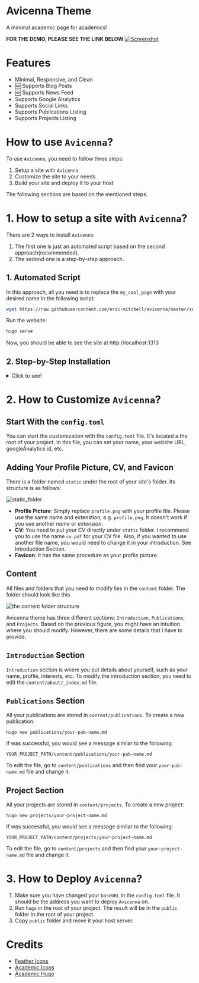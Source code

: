 # Avicenna Theme
A minimal academic page for academics!

**FOR THE DEMO, PLEASE SEE THE LINK BELOW**
[![Screenshot](https://github.com/eric-mitchell/avicenna/blob/master/images/youtube.png "Avicenna")](https://youtu.be/rw29ZJJGFIM)

# Features
* Minimal, Responsive, and Clean
* :new: Supports Blog Posts
* :new: Supports News Feed
* Supports Google Analytics
* Supports Social Links
* Supports Publications Listing
* Supports Projects Listing

# How to use `Avicenna`?
To use `Avicenna`, you need to follow three steps:
1. Setup a site with `Avicenna`
2. Customize the site to your needs
3. Build your site and deploy it to your host

The following sections are based on the mentioned steps.
# 1. How to setup a site with `Avicenna`?
There are 2 ways to install `Avicenna`:
1. The first one is just an automated script based on the second approach(recommended). 
2. The sedond one is a step-by-step approach. 

## 1. Automated Script
In this approach, all you need is to replace the `my_cool_page` with your desired name in the following script:

```bash
wget https://raw.githubusercontent.com/eric-mitchell/avicenna/master/setup_avicenna.sh && sh setup_avicenna.sh my_cool_page
```

Run the website:
```bash
hugo serve
```

Now, you should be able to see the site at http://localhost:1313

## 2. Step-by-Step Installation
<details>
  <summary>Click to see!</summary>
  
1. You need to install [Hugo][1] first!
2. Create a new site and go to the directory:
```bash
# replace the `my_cool_page` with whatever you want!
hugo new site my_cool_page

# move to your project folder
cd my_cool_page
```

3. Add the stable release of `Avicenna` (the `master` branch) to your `themes` folder:
```bash
git clone -b master git@github.com:eric-mitchell/avicenna.git ./themes/avicenna
```

4. Copy the sample site to your project:
```bash
cp -R themes/avicenna/exampleSite/* ./
```

5. Run the website:
```bash
hugo serve
```

Now, you should be able to see the site at [http://localhost:1313](http://localhost:1313/)
</details>

# 2. How to Customize `Avicenna`?

## Start With the `config.toml`
You can start the customization with the `config.toml` file. It's located a the root of your project. In this file, you can set your name, your website URL, googleAnalytics id, etc.

## Adding Your Profile Picture, CV, and Favicon
There is a folder named `static` under the root of your site's folder. Its structure is as follows:

![static_folder](https://github.com/eric-mitchell/avicenna/blob/master/static_folder.png)

- **Profile Picture**: Simply replace `profile.png` with your profile file. Please use the same name and extenstion, e.g. `profile.png`. It doesn't work if you use another *name* or *extension*.
- **CV**: You need to put your CV directly under `static` folder. I recommend you to use the name `cv.pdf` for your CV file. Also, if you wanted to use another file name, you would need to change it in your introduction. See Introduction Section.
- **Favicon**: It has the same procedure as your profile picture.

## Content
All files and folders that you need to modify lies in the `content` folder. The folder should look like this

![the content folder structure](https://github.com/eric-mitchell/avicenna/blob/master/avicenna_folder.png)

Avicenna theme has three different sections: `Introduction`, `Publications`, and `Projects`. Based on the previous figure, you might have an intuition where you should modify. However, there are some details that I have to provide.

## `Introduction` Section
`Introduction` section is where you put details about yourself, such as your name, profile, interests, etc. To modify the introduction section, you need to edit the `content/about/_index.md` file.

## `Publications` Section
All your publications are stored in `content/publications`. To create a new publication:

```
hugo new publications/your-pub-name.md
```

If was successful, you would see a message similar to the following:

```
YOUR_PROJECT_PATH/content/publications/your-pub-name.md
```

To edit the file, go to `content/publications` and then find your `your-pub-name.md` file and change it.


## Project Section
All your projects are stored in `content/projects`. To create a new project:

```
hugo new projects/your-project-name.md
```

If was successful, you would see a message similar to the following:

```
YOUR_PROJECT_PATH/content/projects/your-project-name.md
```

To edit the file, go to `content/projects` and then find your `your-project-name.md` file and change it.


# 3. How to Deploy `Avicenna`?
1. Make sure you have changed your `baseURL` in the `config.toml` file. It should be the address you want to deploy `Avicenna` on.
2. Run `hugo` in the root of your project. The result will be in the `public` folder in the root of your project.
3. Copy `public` folder and move it your host server.

# Credits
* [Feather Icons](https://feathericons.com/)
* [Academic Icons](https://jpswalsh.github.io/academicons/)
* [Academic Hugo](https://wowchemy.com/templates/) 


[1]: https://gohugo.io/getting-started/installing/
